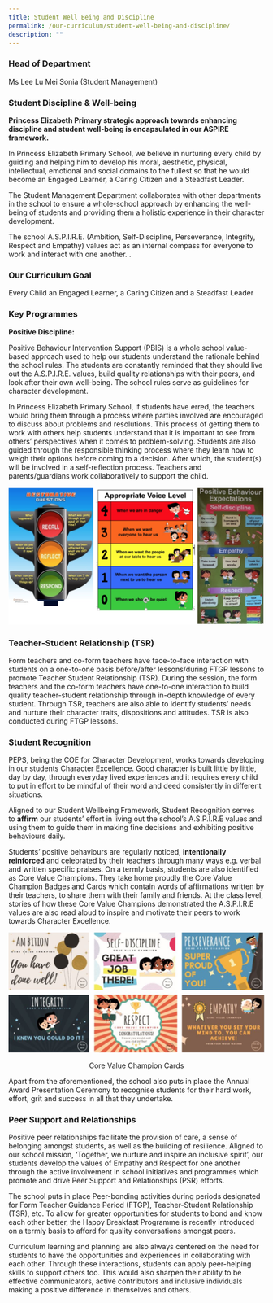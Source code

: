```yaml
---
title: Student Well Being and Discipline
permalink: /our-curriculum/student-well-being-and-discipline/
description: ""
---
```

### Head of Department

Ms Lee Lu Mei Sonia (Student Management)   

 
### Student Discipline & Well-being

**Princess Elizabeth Primary strategic approach towards enhancing discipline and student well-being is encapsulated in our ASPIRE framework.**

In Princess Elizabeth Primary School, we believe in nurturing every child by guiding and helping him to develop his moral, aesthetic, physical, intellectual, emotional and social domains to the fullest so that he would become an Engaged Learner, a Caring Citizen and a Steadfast Leader. 

The Student Management Department collaborates with other departments in the school to ensure a whole-school approach by enhancing the well-being of students and providing them a holistic experience in their character development.

The school A.S.P.I.R.E. (Ambition, Self-Discipline, Perseverance, Integrity, Respect and Empathy) values act as an internal compass for everyone to work and interact with one another.
.

### Our Curriculum Goal

Every Child an Engaged Learner, a Caring Citizen and a Steadfast Leader

### Key Programmes  
  
**Positive Discipline:**

Positive Behaviour Intervention Support (PBIS) is a whole school value-based approach used to help our students understand the rationale behind the school rules. The students are constantly reminded that they should live out the A.S.P.I.R.E. values, build quality relationships with their peers, and look after their own well-being. The school rules serve as guidelines for character development.

In Princess Elizabeth Primary School, if students have erred, the teachers would bring them through a process where parties involved are encouraged to discuss about problems and resolutions. This process of getting them to work with others help students understand that it is important to see from others’ perspectives when it comes to problem-solving. Students are also guided through the responsible thinking process where they learn how to weigh their options before coming to a decision. After which, the student(s) will be involved in a self-reflection process. Teachers and parents/guardians work collaboratively to support the child.

![](/images/poster.png)

### Teacher-Student Relationship (TSR)  

Form teachers and co-form teachers have face-to-face interaction with students on a one-to-one basis before/after lessons/during FTGP lessons to promote Teacher Student Relationship (TSR). During the session, the form teachers and the co-form teachers have one-to-one interaction to build quality teacher-student relationship through in-depth knowledge of every student. Through TSR, teachers are also able to identify students’ needs and nurture their character traits, dispositions and attitudes. TSR is also conducted during FTGP lessons.

### Student Recognition  

PEPS, being the COE for Character Development, works towards developing in our students Character Excellence. Good character is built little by little, day by day, through everyday lived experiences and it requires every child to put in effort to be mindful of their word and deed consistently in different situations.

Aligned to our Student Wellbeing Framework, Student Recognition serves to **affirm** our students’ effort in living out the school’s A.S.P.I.R.E values and using them to guide them in making fine decisions and exhibiting positive behaviours daily.

Students’ positive behaviours are regularly noticed, **intentionally reinforced** and celebrated by their teachers through many ways e.g. verbal and written specific praises. On a termly basis, students are also identified as Core Value Champions. They take home proudly the Core Value Champion Badges and Cards which contain words of affirmations written by their teachers, to share them with their family and friends. At the class level, stories of how these Core Value Champions demonstrated the A.S.P.I.R.E values are also read aloud to inspire and motivate their peers to work towards Character Excellence.

![](/images/core%20value%20champion%20cards.png)

<center>Core Value Champion Cards</center>

Apart from the aforementioned, the school also puts in place the Annual Award Presentation Ceremony to recognise students for their hard work, effort, grit and success in all that they undertake.

### Peer Support and Relationships  
Positive peer relationships facilitate the provision of care, a sense of belonging amongst students, as well as the building of resilience. Aligned to our school mission, ‘Together, we nurture and inspire an inclusive spirit’, our students develop the values of Empathy and Respect for one another through the active involvement in school initiatives and programmes which promote and drive Peer Support and Relationships (PSR) efforts.

The school puts in place Peer-bonding activities during periods designated for Form Teacher Guidance Period (FTGP), Teacher-Student Relationship (TSR), etc. To allow for greater opportunities for students to bond and know each other better, the Happy Breakfast Programme is recently introduced on a termly basis to afford for quality conversations amongst peers.

Curriculum learning and planning are also always centered on the need for students to have the opportunities and experiences in collaborating with each other. Through these interactions, students can apply peer-helping skills to support others too. This would also sharpen their ability to be effective communicators, active contributors and inclusive individuals making a positive difference in themselves and others.